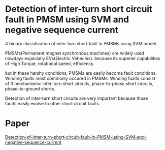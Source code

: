 # Detection of inter-turn short circuit fault in PMSM using SVM and negative sequence current


A binary classification of inter-turn short fault in PMSMs using SVM model.

PMSMs(Permanent magnet synchronous machines) are widely used nowdays especially EVs(Electric Vehecles). because its superier capabilities of High Torque, rotational speed, efficiency. 

but in these harshy conditions, PMSMs are easily become fault conditions. Winding faults most commonly occured in PMSMs. Winding fualts consist of 3 mechanisms: inter-turn short circuits, phase-to-phase short circuits, phase-to-ground shorts. 

Detection of inter-turn short circuits are very important because those faults easily evolve to other short circuit faults. 

# Paper
[Detection-of-inter-turn-short-circuit-fault-in-PMSM-using-SVM-and-negative-sequence-current](https://github.com/sojukang/Detection-of-inter-turn-short-circuit-fault-in-PMSM-using-SVM-and-negative-sequence-current/blob/main/Detection%20of%20inter-turn%20short%20circuit%20fault%20in%20PMSM%20using%20SVM%20and%20negative.pdf)
